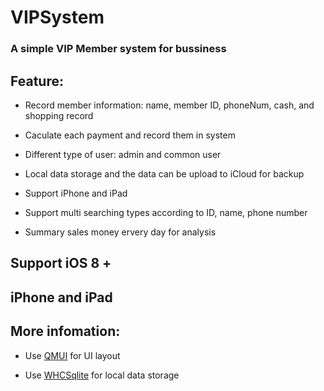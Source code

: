 # VIPSystem

### A simple VIP Member system for bussiness

## Feature:

- Record member information: name, member ID, phoneNum, cash, and shopping record

- Caculate each payment and record them in system

- Different type of user: admin and common user

- Local data storage and the data can be upload to iCloud for backup

- Support iPhone and iPad

- Support multi searching types according to ID, name, phone number

- Summary sales money ervery day for analysis

## Support iOS 8 + 
## iPhone and iPad

## More infomation:

- Use [QMUI](https://github.com/QMUI/QMUI_iOS) for UI layout

- Use [WHCSqlite](https://github.com/netyouli/WHC_ModelSqliteKit) for local data storage

